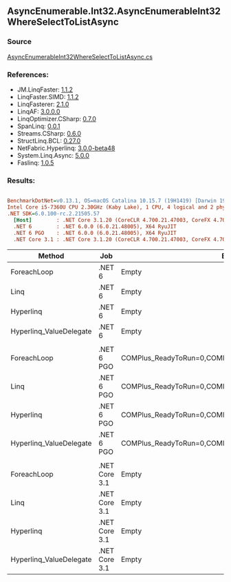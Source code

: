 ﻿## AsyncEnumerable.Int32.AsyncEnumerableInt32WhereSelectToListAsync

### Source
[AsyncEnumerableInt32WhereSelectToListAsync.cs](../LinqBenchmarks/AsyncEnumerable/Int32/AsyncEnumerableInt32WhereSelectToListAsync.cs)

### References:
- JM.LinqFaster: [1.1.2](https://www.nuget.org/packages/JM.LinqFaster/1.1.2)
- LinqFaster.SIMD: [1.1.2](https://www.nuget.org/packages/LinqFaster.SIMD/1.0.3)
- LinqFasterer: [2.1.0](https://www.nuget.org/packages/LinqFasterer/2.1.0)
- LinqAF: [3.0.0.0](https://www.nuget.org/packages/LinqAF/3.0.0.0)
- LinqOptimizer.CSharp: [0.7.0](https://www.nuget.org/packages/LinqOptimizer.CSharp/0.7.0)
- SpanLinq: [0.0.1](https://www.nuget.org/packages/SpanLinq/0.0.1)
- Streams.CSharp: [0.6.0](https://www.nuget.org/packages/Streams.CSharp/0.6.0)
- StructLinq.BCL: [0.27.0](https://www.nuget.org/packages/StructLinq/0.27.0)
- NetFabric.Hyperlinq: [3.0.0-beta48](https://www.nuget.org/packages/NetFabric.Hyperlinq/3.0.0-beta48)
- System.Linq.Async: [5.0.0](https://www.nuget.org/packages/System.Linq.Async/5.0.0)
- Faslinq: [1.0.5](https://www.nuget.org/packages/Faslinq/1.0.5)

### Results:
``` ini

BenchmarkDotNet=v0.13.1, OS=macOS Catalina 10.15.7 (19H1419) [Darwin 19.6.0]
Intel Core i5-7360U CPU 2.30GHz (Kaby Lake), 1 CPU, 4 logical and 2 physical cores
.NET SDK=6.0.100-rc.2.21505.57
  [Host]        : .NET Core 3.1.20 (CoreCLR 4.700.21.47003, CoreFX 4.700.21.47101), X64 RyuJIT
  .NET 6        : .NET 6.0.0 (6.0.21.48005), X64 RyuJIT
  .NET 6 PGO    : .NET 6.0.0 (6.0.21.48005), X64 RyuJIT
  .NET Core 3.1 : .NET Core 3.1.20 (CoreCLR 4.700.21.47003, CoreFX 4.700.21.47101), X64 RyuJIT


```
|                  Method |           Job |                                                   EnvironmentVariables |       Runtime | Count |     Mean |   Error |  StdDev |        Ratio | RatioSD | Allocated |
|------------------------ |-------------- |----------------------------------------------------------------------- |-------------- |------ |---------:|--------:|--------:|-------------:|--------:|----------:|
|             ForeachLoop |        .NET 6 |                                                                  Empty |      .NET 6.0 |   100 | 171.7 ms | 1.92 ms | 1.79 ms |     baseline |         |     22 KB |
|                    Linq |        .NET 6 |                                                                  Empty |      .NET 6.0 |   100 | 172.5 ms | 2.10 ms | 1.97 ms | 1.00x slower |   0.02x |     53 KB |
|               Hyperlinq |        .NET 6 |                                                                  Empty |      .NET 6.0 |   100 | 171.5 ms | 2.80 ms | 2.62 ms | 1.00x faster |   0.02x |     23 KB |
| Hyperlinq_ValueDelegate |        .NET 6 |                                                                  Empty |      .NET 6.0 |   100 | 172.1 ms | 1.30 ms | 1.22 ms | 1.00x slower |   0.01x |     23 KB |
|                         |               |                                                                        |               |       |          |         |         |              |         |           |
|             ForeachLoop |    .NET 6 PGO | COMPlus_ReadyToRun=0,COMPlus_TC_QuickJitForLoops=1,COMPlus_TieredPGO=1 |      .NET 6.0 |   100 | 171.9 ms | 2.06 ms | 1.93 ms |     baseline |         |     24 KB |
|                    Linq |    .NET 6 PGO | COMPlus_ReadyToRun=0,COMPlus_TC_QuickJitForLoops=1,COMPlus_TieredPGO=1 |      .NET 6.0 |   100 | 171.8 ms | 1.50 ms | 1.40 ms | 1.00x faster |   0.02x |     53 KB |
|               Hyperlinq |    .NET 6 PGO | COMPlus_ReadyToRun=0,COMPlus_TC_QuickJitForLoops=1,COMPlus_TieredPGO=1 |      .NET 6.0 |   100 | 171.6 ms | 1.63 ms | 1.52 ms | 1.00x faster |   0.01x |     22 KB |
| Hyperlinq_ValueDelegate |    .NET 6 PGO | COMPlus_ReadyToRun=0,COMPlus_TC_QuickJitForLoops=1,COMPlus_TieredPGO=1 |      .NET 6.0 |   100 | 171.4 ms | 2.44 ms | 2.28 ms | 1.00x faster |   0.01x |     23 KB |
|                         |               |                                                                        |               |       |          |         |         |              |         |           |
|             ForeachLoop | .NET Core 3.1 |                                                                  Empty | .NET Core 3.1 |   100 | 173.8 ms | 3.28 ms | 3.22 ms |     baseline |         |     21 KB |
|                    Linq | .NET Core 3.1 |                                                                  Empty | .NET Core 3.1 |   100 | 173.4 ms | 2.28 ms | 2.13 ms | 1.00x faster |   0.02x |     52 KB |
|               Hyperlinq | .NET Core 3.1 |                                                                  Empty | .NET Core 3.1 |   100 | 174.4 ms | 2.43 ms | 2.27 ms | 1.00x slower |   0.02x |     19 KB |
| Hyperlinq_ValueDelegate | .NET Core 3.1 |                                                                  Empty | .NET Core 3.1 |   100 | 172.7 ms | 2.57 ms | 2.40 ms | 1.01x faster |   0.02x |     22 KB |

